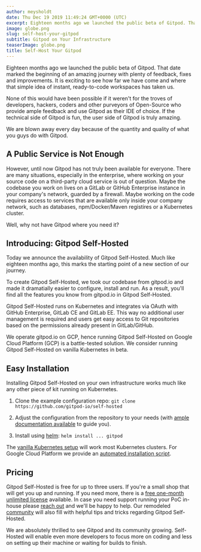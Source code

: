 ```yaml
---
author: meysholdt
date: Thu Dec 19 2019 11:49:24 GMT+0000 (UTC)
excerpt: Eighteen months ago we launched the public beta of Gitpod. That date marked the beginning of an amazing journey with plenty of feedback
image: globe.png
slug: self-host-your-gitpod
subtitle: Gitpod on Your Infrastructure
teaserImage: globe.png
title: Self-Host Your Gitpod
---
```


Eighteen months ago we launched the public beta of Gitpod.
That date marked the beginning of an amazing journey with plenty of feedback, fixes and improvements.
It is exciting to see how far we have come and where that simple idea of instant, ready-to-code workspaces has taken us.

None of this would have been possible if it weren't for the troves of developers, hackers, coders and other purveyors of Open-Source who provide ample feedback and use Gitpod as their IDE of choice.
If the technical side of Gitpod is fun, the user side of Gitpod is truly amazing.

We are blown away every day because of the quantity and quality of what you guys do with Gitpod.

## A Public Service is Not Enough

However, until now Gitpod has not truly been available for everyone.
There are many situations, especially in the enterprise, where working on your source code on a third-party cloud service is out of question.
Maybe the codebase you work on lives on a GitLab or GitHub Enterprise instance in your company's network, guarded by a firewall.
Maybe working on the code requires access to services that are available only inside your company network, such as databases, npm/Docker/Maven registires or a Kubernetes cluster.

Well, why not have Gitpod where you need it?

## Introducing: Gitpod Self-Hosted

Today we announce the availability of Gitpod Self-Hosted.
Much like eighteen months ago, this marks the starting point of a new section of our journey.

To create Gitpod Self-Hosted, we took our codebase from gitpod.io and made it dramatially easier to configure, install and run.
As a result, you'll find all the features you know from gitpod.io in Gitpod Self-Hosted.

Gitpod Self-Hosted runs on Kubernetes and integrates via OAuth with GitHub Enterprise, GitLab CE and GitLab EE.
This way no additional user management is required and users get easy access to Git repositories based on the permissions already present in GitLab/GitHub.

We operate gitpod.io on GCP, hence running Gitpod Self-Hosted on Google Cloud Platform (GCP) is a battle-tested solution.
We consider running Gitpod Self-Hosted on vanilla Kubernetes in beta.

## Easy Installation

Installing Gitpod Self-Hosted on your own infrastructure works much like any other piece of kit running on Kubernetes.

1. Clone the example configuration repo: `git clone https://github.com/gitpod-io/self-hosted`

2. Adjust the configuration from the repository to your needs (with [ample documentation available](/docs/self-hosted/latest/self-hosted/) to guide you).

3. Install using [helm](https://helm.sh/): `helm install ... gitpod`

The [vanilla Kubernetes setup](/docs/self-hosted/latest/install/install-on-kubernetes/) will work most Kubernetes clusters.
For Google Cloud Platform we provide an [automated installation script](/docs/self-hosted/latest/install/install-on-gcp-script/).

## Pricing

Gitpod Self-Hosted is free for up to three users. If you're a small shop that will get you up and running.
If you need more, there is a [free one-month unlimited license](https://gitpod.io/selfhosted-trial) available.
In case you need support running your PoC in-house please [reach out](mailto:contact@gitpod.io) and we'll be happy to help.
Our remodeled [community](https://community.gitpod.io/) will also fill with helpful tips and tricks regarding Gitpod Self-Hosted.

We are absolutely thrilled to see Gitpod and its community growing.
Self-Hosted will enable even more developers to focus more on coding and less on setting up their machine or waiting for builds to finish.
